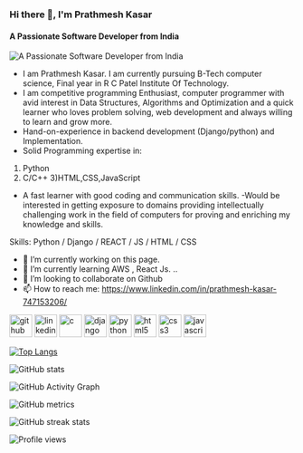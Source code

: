 ### Hi there 👋, I'm Prathmesh Kasar
#### A Passionate Software Developer from India
![A Passionate Software Developer from India](https://media.licdn.com/dms/image/C4D16AQH6acaXf2-Srw/profile-displaybackgroundimage-shrink_350_1400/0/1629284070126?e=1678924800&v=beta&t=baHer4haw8A7UbfPDvsLpafwZS1EcbgDw47tvqhnjgc)

- I am Prathmesh Kasar. I am currently pursuing B-Tech computer science, Final year in R C Patel Institute Of Technology.
- I am competitive programming Enthusiast, computer programmer with avid interest in Data Structures, Algorithms and Optimization and a quick learner who loves problem solving, web development and always willing to learn and grow more.
- Hand-on-experience in backend development (Django/python) and Implementation.
- Solid Programming expertise in:
1) Python
2) C/C++
3)HTML,CSS,JavaScript
- A fast learner with good coding and communication skills.
-Would be interested in getting exposure to domains providing intellectually challenging work in the field of computers for proving and enriching my knowledge and skills.

Skills: Python / Django / REACT / JS / HTML / CSS

- 🔭 I’m currently working on this page. 
- 🌱 I’m currently learning AWS , React Js. .. 
- 👯 I’m looking to collaborate on Github 
- 📫 How to reach me: https://www.linkedin.com/in/prathmesh-kasar-747153206/ 


[<img src='https://cdn.jsdelivr.net/npm/simple-icons@3.0.1/icons/github.svg' alt='github' height='40'>](https://github.com/Prathm18)  [<img src='https://cdn.jsdelivr.net/npm/simple-icons@3.0.1/icons/linkedin.svg' alt='linkedin' height='40'>](https://www.linkedin.com/in/https://www.linkedin.com/in/prathmesh-kasar-747153206//)  [<img src='https://cdn.jsdelivr.net/npm/simple-icons@3.0.1/icons/c.svg' alt='c' height='40'>](https://www.linkedin.com/in/prathmesh-kasar-747153206/)  [<img src='https://cdn.jsdelivr.net/npm/simple-icons@3.0.1/icons/django.svg' alt='django' height='40'>](https://www.linkedin.com/in/prathmesh-kasar-747153206/)  [<img src='https://cdn.jsdelivr.net/npm/simple-icons@3.0.1/icons/python.svg' alt='python' height='40'>](https://www.linkedin.com/in/prathmesh-kasar-747153206/)  [<img src='https://cdn.jsdelivr.net/npm/simple-icons@3.0.1/icons/html5.svg' alt='html5' height='40'>](https://www.linkedin.com/in/prathmesh-kasar-747153206/)  [<img src='https://cdn.jsdelivr.net/npm/simple-icons@3.0.1/icons/css3.svg' alt='css3' height='40'>](https://www.linkedin.com/in/prathmesh-kasar-747153206/)  [<img src='https://cdn.jsdelivr.net/npm/simple-icons@3.0.1/icons/javascript.svg' alt='javascript' height='40'>](https://www.linkedin.com/in/prathmesh-kasar-747153206/)  

[![Top Langs](https://github-readme-stats.vercel.app/api/top-langs/?username=Prathm18)](https://github.com/anuraghazra/github-readme-stats)

![GitHub stats](https://github-readme-stats.vercel.app/api?username=Prathm18&show_icons=true)  

![GitHub Activity Graph](https://activity-graph.herokuapp.com/graph?username=Prathm18)  

![GitHub metrics](https://metrics.lecoq.io/Prathm18)  

![GitHub streak stats](https://streak-stats.demolab.com/?user=Prathm18)  

![Profile views](https://gpvc.arturio.dev/Prathm18)  

